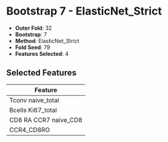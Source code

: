 # Bootstrap 7 - ElasticNet_Strict

- **Outer Fold**: 32
- **Bootstrap**: 7
- **Method**: ElasticNet_Strict
- **Fold Seed**: 79
- **Features Selected**: 4

## Selected Features

| Feature |
|---------|
| Tconv naive_total |
| Bcells Ki67_total |
| CD8 RA CCR7 naive_CD8 |
| CCR4_CD8RO |
